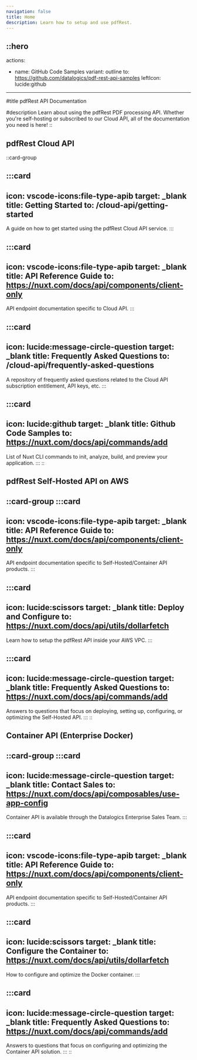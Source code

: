 ```yaml
---
navigation: false
title: Home
description: Learn how to setup and use pdfRest.
---
```


::hero
---
actions:
  - name: GitHub Code Samples
    variant: outline
    to: https://github.com/datalogics/pdf-rest-api-samples
    leftIcon: lucide:github
---
#title
pdfRest API Documentation

#description
Learn about using the pdfRest PDF processing API. Whether you're self-hosting or subscribed to our Cloud API, all of the documentation you need is here!
::

## pdfRest Cloud API

::card-group

  :::card
  ---
  icon: vscode-icons:file-type-apib
  target: _blank
  title: Getting Started
  to: /cloud-api/getting-started
  ---
  A guide on how to get started using the pdfRest Cloud API service.
  :::

  :::card
  ---
  icon: vscode-icons:file-type-apib
  target: _blank
  title: API Reference Guide
  to: https://nuxt.com/docs/api/components/client-only
  ---
  API endpoint documentation specific to Cloud API.
  :::

  :::card
  ---
  icon: lucide:message-circle-question
  target: _blank
  title: Frequently Asked Questions
  to: /cloud-api/frequently-asked-questions
  ---
  A repository of frequently asked questions related to the Cloud API subscription entitlement, API keys, etc.
  :::

  :::card
  ---
  icon: lucide:github
  target: _blank
  title: Github Code Samples
  to: https://nuxt.com/docs/api/commands/add
  ---
  List of Nuxt CLI commands to init, analyze, build, and preview your application.
  :::
::

## pdfRest Self-Hosted API on AWS

::card-group
  :::card
  ---
  icon: vscode-icons:file-type-apib
  target: _blank
  title: API Reference Guide
  to: https://nuxt.com/docs/api/components/client-only
  ---
  API endpoint documentation specific to Self-Hosted/Container API products.
  :::

  :::card
  ---
  icon: lucide:scissors
  target: _blank
  title: Deploy and Configure
  to: https://nuxt.com/docs/api/utils/dollarfetch
  ---
  Learn how to setup the pdfRest API inside your AWS VPC.
  :::

  :::card
  ---
  icon: lucide:message-circle-question
  target: _blank
  title: Frequently Asked Questions
  to: https://nuxt.com/docs/api/commands/add
  ---
  Answers to questions that focus on deploying, setting up, configuring, or optimizing the Self-Hosted API.
  :::
::

## Container API (Enterprise Docker)

::card-group
  :::card
  ---
  icon: lucide:message-circle-question
  target: _blank
  title: Contact Sales
  to: https://nuxt.com/docs/api/composables/use-app-config
  ---
  Container API is available through the Datalogics Enterprise Sales Team.
  :::

  :::card
  ---
  icon: vscode-icons:file-type-apib
  target: _blank
  title: API Reference Guide
  to: https://nuxt.com/docs/api/components/client-only
  ---
  API endpoint documentation specific to Self-Hosted/Container API products.
  :::

  :::card
  ---
  icon: lucide:scissors
  target: _blank
  title: Configure the Container
  to: https://nuxt.com/docs/api/utils/dollarfetch
  ---
  How to configure and optimize the Docker container.
  :::

  :::card
  ---
  icon: lucide:message-circle-question
  target: _blank
  title: Frequently Asked Questions
  to: https://nuxt.com/docs/api/commands/add
  ---
  Answers to questions that focus on configuring and optimizing the Container API solution.
  :::
::
